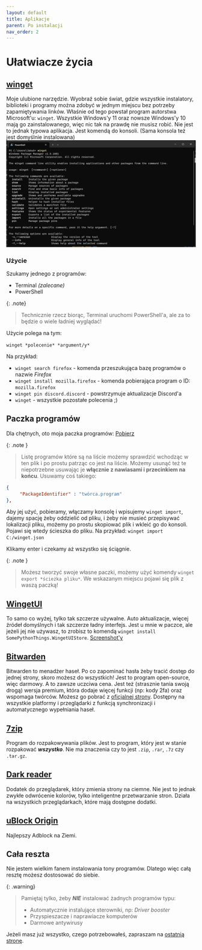 ```yaml
---
layout: default
title: Aplikacje
parent: Po instalacji
nav_order: 2
---
```

<!-- markdownlint-disable MD025 -->
# Ułatwiacze życia

## [winget](https://learn.microsoft.com/en-us/windows/package-manager/winget)

Moje ulubione narzędzie. Wyobraź sobie świat, gdzie wszystkie instalatory, biblioteki i programy można zdobyć w jednym miejscu bez potrzeby zapamiętywania linków. Właśnie od tego powstał program autorstwa Microsoft'u: `winget`. Wszystkie Windows'y 11 oraz nowsze Windows'y 10 mają go zainstalowanego, więc nic tak na prawdę nie musisz robić. Nie jest to jednak typowa aplikacja. Jest komendą do konsoli. (Sama konsola też jest domyślnie instalowana)
![winget](winget.png)

### Użycie

Szukamy jednego z programów:

- Terminal *(zalecane)*
- PowerShell

{: .note}
> Technicznie rzecz biorąc, Terminal uruchomi PowerShell'a, ale za to będzie o wiele ładniej wyglądać!

Użycie polega na tym:

`winget *polecenie* *argument/y*`

Na przykład:

- `winget search firefox` - komenda przeszukująca bazę programów o nazwie *Firefox*
- `winget install mozilla.firefox` - komenda pobierająca program o ID: `mozilla.firefox`
- `winget pin discord.discord` - powstrzymuje aktualizacje Discord'a
- `winget` - wszystkie pozostałe polecenia ;)

## Paczka programów

Dla chętnych, oto moja paczka programów:
[Pobierz](/winget.json)

{: .note }
> Listę programów które są na liście możemy sprawdzić wchodząc w ten plik i po prostu patrząc co jest na liście. Możemy usunąć też te niepotrzebne usuwając je **włącznie z nawiasami i przecinkiem na końcu**. Usuwamy coś takiego:

``` json
{
     "PackageIdentifier" : "twórca.program"
},
```

Aby jej użyć, pobieramy, włączamy konsolę i wpisujemy `winget import`, dajemy spację żeby oddzielić od pliku, i żeby nie musieć przepisywać lokalizacji pliku, możemy po prostu skopiować plik i wkleić go do konsoli. Pojawi się wtedy ścieszka do pliku. Na przykład:
`winget import C:/winget.json`

Klikamy enter i czekamy aż wszystko się ściągnie.

{: .note }
> Możesz tworzyć swoje własne paczki, możemy użyć komendy `winget export *ścieżka pliku*`. We wskazanym miejscu pojawi się plik z waszą paczką!

## [WingetUI](https://github.com/marticliment/WingetUI)

To samo co wyżej, tylko tak szczerze używalne. Auto aktualizacje, więcej źródeł domyślnych i tak szczerze ładny interfejs. Jest u mnie w paczce, ale jeżeli jej nie używasz, to zrobisz to komendą `winget install SomePythonThings.WingetUIStore`.
[Screenshot'y](https://github.com/marticliment/WingetUI#screenshots)

## [Bitwarden](https://bitwarden.com/)

Bitwarden to menadżer haseł. Po co zapominać hasła żeby tracić dostęp do jednej strony, skoro możesz do wszystkich! Jest to program open-source, więc darmowy. A to zawsze uczciwa cena. Jest też (strasznie tania swoją drogą) wersja premium, która dodaje więcej funkcji (np: kody 2fa) oraz wspomaga twórców. Możesz go pobrać z [oficjalnej strony](https://bitwarden.com/download/). Dostępny na wszystkie platformy i przeglądarki z funkcją synchronizacji i automatycznego wypełniania haseł.

## [7zip](https://www.7-zip.org/)

Program do rozpakowywania plików. Jest to program, który jest w stanie rozpakować ***wszystko***. Nie ma znaczenia czy to jest `.zip`, `.rar`, `.7z` czy `.tar.gz`.

## [Dark reader](https://darkreader.org/)

Dodatek do przeglądarek, który zmienia strony na ciemne. Nie jest to jednak zwykłe odwrócenie kolorów, tylko inteligentne przetwarzanie stron. Działa na wszystkich przeglądarkach, które mają dostępne dodatki.

## [uBlock Origin](https://ublockorigin.com/pl)

Najlepszy Adblock na Ziemi.

## Cała reszta

Nie jestem wielkim fanem instalowania tony programów. Dlatego więc całą resztę możesz dostosować do siebie.

{: .warning}
> Pamiętaj tylko, żeby ***NIE*** instalować żadnych programów typu:
>
> - Automatycznie instalujące sterowniki, np: *Driver booster*
> - Przyspieszacze i naprawiacze komputerów
> - Darmowe antywirusy

Jeżeli masz już wszystko, czego potrzebowałeś, zapraszam na [ostatnią stronę](goodbye).
